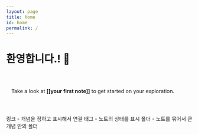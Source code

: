 ```yaml
---
layout: page
title: Home
id: home
permalink: /
---
```


# 환영합니다.! 🌱

<p style="padding: 3em 1em; background: [[f5f7ff]]; border-radius: 4px;">
  Take a look at <span style="font-weight: bold">[[your first note]]</span> to get started on your exploration.
</p>

링크 - 개념을 정하고 표시해서 연결
태그 - 노트의 상태를 표시
폴더 - 노트를 묶어서 큰 개념 안의 폴더

<style>
  .wrapper {
    max-width: 46em;
  }
</style>
